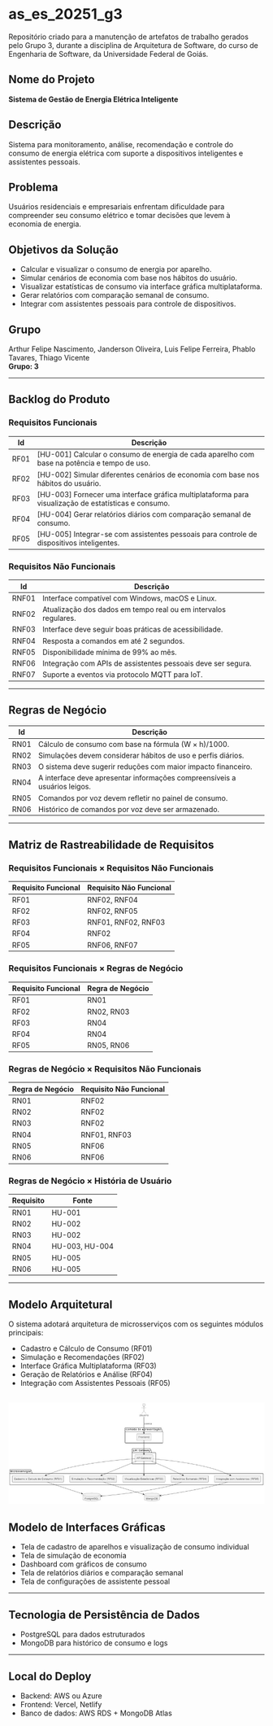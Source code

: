 # as_es_20251_g3

Repositório criado para a manutenção de artefatos de trabalho gerados pelo Grupo 3, durante a disciplina de Arquitetura de Software, do curso de Engenharia de Software, da Universidade Federal de Goiás.

## Nome do Projeto

**Sistema de Gestão de Energia Elétrica Inteligente**

## Descrição

Sistema para monitoramento, análise, recomendação e controle do consumo de energia elétrica com suporte a dispositivos inteligentes e assistentes pessoais.

## Problema

Usuários residenciais e empresariais enfrentam dificuldade para compreender seu consumo elétrico e tomar decisões que levem à economia de energia.

## Objetivos da Solução

- Calcular e visualizar o consumo de energia por aparelho.
- Simular cenários de economia com base nos hábitos do usuário.
- Visualizar estatísticas de consumo via interface gráfica multiplataforma.
- Gerar relatórios com comparação semanal de consumo.
- Integrar com assistentes pessoais para controle de dispositivos.

## Grupo

Arthur Felipe Nascimento, Janderson Oliveira, Luis Felipe Ferreira, Phablo Tavares, Thiago Vicente  
**Grupo: 3**

---

## Backlog do Produto

### Requisitos Funcionais

| Id   | Descrição                                                                 |
|------|---------------------------------------------------------------------------|
| RF01 | [HU-001] Calcular o consumo de energia de cada aparelho com base na potência e tempo de uso. |
| RF02 | [HU-002] Simular diferentes cenários de economia com base nos hábitos do usuário. |
| RF03 | [HU-003] Fornecer uma interface gráfica multiplataforma para visualização de estatísticas e consumo. |
| RF04 | [HU-004] Gerar relatórios diários com comparação semanal de consumo.     |
| RF05 | [HU-005] Integrar-se com assistentes pessoais para controle de dispositivos inteligentes. |

### Requisitos Não Funcionais

| Id    | Descrição                                                                 |
|-------|---------------------------------------------------------------------------|
| RNF01 | Interface compatível com Windows, macOS e Linux.                         |
| RNF02 | Atualização dos dados em tempo real ou em intervalos regulares.         |
| RNF03 | Interface deve seguir boas práticas de acessibilidade.                  |
| RNF04 | Resposta a comandos em até 2 segundos.                                  |
| RNF05 | Disponibilidade mínima de 99% ao mês.                                   |
| RNF06 | Integração com APIs de assistentes pessoais deve ser segura.            |
| RNF07 | Suporte a eventos via protocolo MQTT para IoT.                          |

---

## Regras de Negócio

| Id   | Descrição                                                                 |
|------|---------------------------------------------------------------------------|
| RN01 | Cálculo de consumo com base na fórmula (W × h)/1000.                     |
| RN02 | Simulações devem considerar hábitos de uso e perfis diários.            |
| RN03 | O sistema deve sugerir reduções com maior impacto financeiro.           |
| RN04 | A interface deve apresentar informações compreensíveis a usuários leigos. |
| RN05 | Comandos por voz devem refletir no painel de consumo.                   |
| RN06 | Histórico de comandos por voz deve ser armazenado.                      |

---

## Matriz de Rastreabilidade de Requisitos

### Requisitos Funcionais × Requisitos Não Funcionais

| Requisito Funcional | Requisito Não Funcional              |
|---------------------|--------------------------------------|
| RF01                | RNF02, RNF04                         |
| RF02                | RNF02, RNF05                         |
| RF03                | RNF01, RNF02, RNF03                  |
| RF04                | RNF02                                |
| RF05                | RNF06, RNF07                         |

### Requisitos Funcionais × Regras de Negócio

| Requisito Funcional | Regra de Negócio                     |
|---------------------|--------------------------------------|
| RF01                | RN01                                |
| RF02                | RN02, RN03                          |
| RF03                | RN04                                |
| RF04                | RN04                                |
| RF05                | RN05, RN06                          |

### Regras de Negócio × Requisitos Não Funcionais

| Regra de Negócio | Requisito Não Funcional |
|------------------|--------------------------|
| RN01             | RNF02                   |
| RN02             | RNF02                   |
| RN03             | RNF02                   |
| RN04             | RNF01, RNF03            |
| RN05             | RNF06                   |
| RN06             | RNF06                   |

### Regras de Negócio × História de Usuário

| Requisito | Fonte     |
|-----------|-----------|
| RN01      | HU-001    |
| RN02      | HU-002    |
| RN03      | HU-002    |
| RN04      | HU-003, HU-004 |
| RN05      | HU-005    |
| RN06      | HU-005    |

---

## Modelo Arquitetural

O sistema adotará arquitetura de microsserviços com os seguintes módulos principais:

- Cadastro e Cálculo de Consumo (RF01)
- Simulação e Recomendações (RF02)
- Interface Gráfica Multiplataforma (RF03)
- Geração de Relatórios e Análise (RF04)
- Integração com Assistentes Pessoais (RF05)

![Diagrama da arquitetura](imagens/diagrama_modelo_arquitetural.jpeg)
---

## Modelo de Interfaces Gráficas

- Tela de cadastro de aparelhos e visualização de consumo individual
- Tela de simulação de economia
- Dashboard com gráficos de consumo
- Tela de relatórios diários e comparação semanal
- Tela de configurações de assistente pessoal

---

## Tecnologia de Persistência de Dados

- PostgreSQL para dados estruturados
- MongoDB para histórico de consumo e logs

---

## Local do Deploy

- Backend: AWS ou Azure
- Frontend: Vercel, Netlify
- Banco de dados: AWS RDS + MongoDB Atlas
